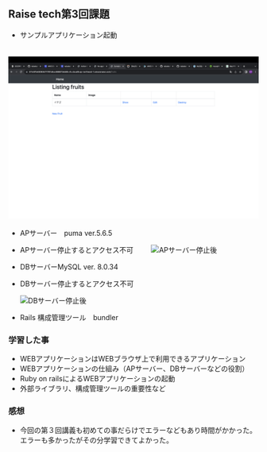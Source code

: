 ## Raise tech第3回課題


- サンプルアプリケーション起動
  
　![サンプルアプリケーション起動](image/lectureo3_01.png)　

- APサーバー　puma ver.5.6.5
- APサーバー停止するとアクセス不可
　
　![APサーバー停止後](image/lectureo3_02.png)

- DBサーバーMySQL ver. 8.0.34
- DBサーバー停止するとアクセス不可

  ![DBサーバー停止後](image/lectureo3_03.png)

- Rails 構成管理ツール　bundler


### 学習した事

- WEBアプリケーションはWEBブラウザ上で利用できるアプリケーション
- WEBアプリケーションの仕組み（APサーバー、DBサーバーなどの役割）
- Ruby on railsによるWEBアプリケーションの起動
- 外部ライブラリ、構成管理ツールの重要性など


### 感想

- 今回の第３回講義も初めての事だらけでエラーなどもあり時間がかかった。
エラーも多かったがその分学習できてよかった。


